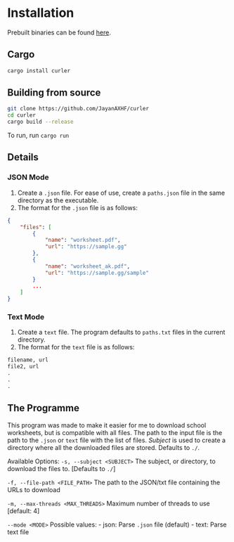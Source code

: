 # Installation
Prebuilt binaries can be found [here](https://github.com/JayanAXHF/curler/releases).
## Cargo

```sh
cargo install curler
```
## Building from source

```sh
git clone https://github.com/JayanAXHF/curler
cd curler
cargo build --release
```

To run, run `cargo run`
## Details
### JSON Mode
1. Create a `.json` file. For ease of use, create a `paths.json` file in the same directory as the executable.
2. The format for the `.json` file is as follows:

```json
{
	"files": [
		{
			"name": "worksheet.pdf",
			"url": "https://sample.gg"
		},
		{
			"name": "worksheet_ak.pdf",
			"url": "https://sample.gg/sample"
		}
		...
	]
}
```

### Text Mode
1. Create a `text` file. The program defaults to `paths.txt` files in the current directory.
2. The format for the `text` file is as follows:
```txt
filename, url
file2, url
.
.
.
```

## The Programme
This program was made to make it easier for me to download school worksheets, but is compatible with all files. The path to the input file is the path to the `.json` or `text` file with the list of files. *Subject* is used to create a directory where all the downloaded files are stored. Defaults to `./`.

Available Options:
`-s, --subject <SUBJECT>` The subject, or directory, to download the files to. [Defaults to `./`]

`-f, --file-path <FILE_PATH>` The path to the JSON/txt file containing the URLs to download

`-m, --max-threads <MAX_THREADS>`  Maximum number of threads to use [default: 4]

`--mode <MODE>`  Possible values:
	- json: Parse `.json` file (default)
	- text: Parse text file
